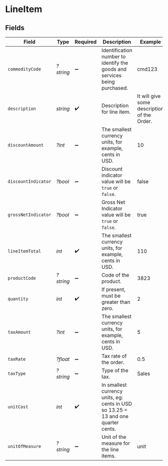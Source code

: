 # LineItem


## Fields

| Field                                                                             | Type                                                                              | Required                                                                          | Description                                                                       | Example                                                                           |
| --------------------------------------------------------------------------------- | --------------------------------------------------------------------------------- | --------------------------------------------------------------------------------- | --------------------------------------------------------------------------------- | --------------------------------------------------------------------------------- |
| `commodityCode`                                                                   | *?string*                                                                         | :heavy_minus_sign:                                                                | Identification number to identify the goods and services being purchased.         | cmd123                                                                            |
| `description`                                                                     | *string*                                                                          | :heavy_check_mark:                                                                | Description for line item.                                                        | It will give some description of the Order.                                       |
| `discountAmount`                                                                  | *?int*                                                                            | :heavy_minus_sign:                                                                | The smallest currency units, for example, cents in USD.                           | 10                                                                                |
| `discountIndicator`                                                               | *?bool*                                                                           | :heavy_minus_sign:                                                                | Discount indicator value will be `true` or `false`.                               | false                                                                             |
| `grossNetIndicator`                                                               | *?bool*                                                                           | :heavy_minus_sign:                                                                | Gross Net Indicator value will be `true` or `false`.                              | true                                                                              |
| `lineItemTotal`                                                                   | *int*                                                                             | :heavy_check_mark:                                                                | The smallest currency units, for example, cents in USD.                           | 110                                                                               |
| `productCode`                                                                     | *?string*                                                                         | :heavy_minus_sign:                                                                | Code of the product.                                                              | 3823                                                                              |
| `quantity`                                                                        | *int*                                                                             | :heavy_check_mark:                                                                | If present, must be greater than zero.                                            | 2                                                                                 |
| `taxAmount`                                                                       | *?int*                                                                            | :heavy_minus_sign:                                                                | The smallest currency units, for example, cents in USD.                           | 5                                                                                 |
| `taxRate`                                                                         | *?float*                                                                          | :heavy_minus_sign:                                                                | Tax rate of the order.                                                            | 0.5                                                                               |
| `taxType`                                                                         | *?string*                                                                         | :heavy_minus_sign:                                                                | Type of the tax.                                                                  | Sales                                                                             |
| `unitCost`                                                                        | *int*                                                                             | :heavy_check_mark:                                                                | In smallest currency units, eg: cents in USD so 13.25 = 13 and one quarter cents. |                                                                                   |
| `unitOfMeasure`                                                                   | *?string*                                                                         | :heavy_minus_sign:                                                                | Unit of the measure for the line items.                                           | unit                                                                              |
